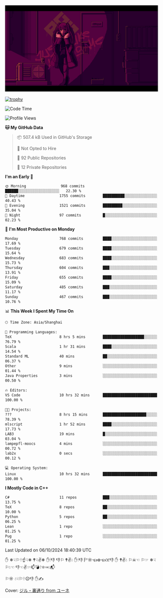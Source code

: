 ![](imgs/main.png)

[![trophy](https://github-profile-trophy.vercel.app/?username=NeilKleistGao&theme=dracula)](https://github.com/ryo-ma/github-profile-trophy)

<!--START_SECTION:waka-->
![Code Time](http://img.shields.io/badge/Code%20Time-1%2C362%20hrs%2034%20mins-blue)

![Profile Views](http://img.shields.io/badge/Profile%20Views-0-blue)

**🐱 My GitHub Data** 

> 📦 507.4 kB Used in GitHub's Storage 
 > 
> 🚫 Not Opted to Hire
 > 
> 📜 92 Public Repositories 
 > 
> 🔑 12 Private Repositories 
 > 
**I'm an Early 🐤** 

```text
🌞 Morning                968 commits         ██████░░░░░░░░░░░░░░░░░░░   22.30 % 
🌆 Daytime                1755 commits        ██████████░░░░░░░░░░░░░░░   40.43 % 
🌃 Evening                1521 commits        █████████░░░░░░░░░░░░░░░░   35.04 % 
🌙 Night                  97 commits          █░░░░░░░░░░░░░░░░░░░░░░░░   02.23 % 
```
📅 **I'm Most Productive on Monday** 

```text
Monday                   768 commits         ████░░░░░░░░░░░░░░░░░░░░░   17.69 % 
Tuesday                  679 commits         ████░░░░░░░░░░░░░░░░░░░░░   15.64 % 
Wednesday                683 commits         ████░░░░░░░░░░░░░░░░░░░░░   15.73 % 
Thursday                 604 commits         ███░░░░░░░░░░░░░░░░░░░░░░   13.91 % 
Friday                   655 commits         ████░░░░░░░░░░░░░░░░░░░░░   15.09 % 
Saturday                 485 commits         ███░░░░░░░░░░░░░░░░░░░░░░   11.17 % 
Sunday                   467 commits         ███░░░░░░░░░░░░░░░░░░░░░░   10.76 % 
```


📊 **This Week I Spent My Time On** 

```text
🕑︎ Time Zone: Asia/Shanghai

💬 Programming Languages: 
TeX                      8 hrs 5 mins        ███████████████████░░░░░░   76.79 % 
Scala                    1 hr 31 mins        ████░░░░░░░░░░░░░░░░░░░░░   14.54 % 
Standard ML              40 mins             ██░░░░░░░░░░░░░░░░░░░░░░░   06.37 % 
Other                    9 mins              ░░░░░░░░░░░░░░░░░░░░░░░░░   01.44 % 
Java Properties          3 mins              ░░░░░░░░░░░░░░░░░░░░░░░░░   00.50 % 

🔥 Editors: 
VS Code                  10 hrs 32 mins      █████████████████████████   100.00 % 

🐱‍💻 Projects: 
???                      8 hrs 15 mins       ████████████████████░░░░░   78.39 % 
mlscript                 1 hr 52 mins        ████░░░░░░░░░░░░░░░░░░░░░   17.73 % 
LAB3                     19 mins             █░░░░░░░░░░░░░░░░░░░░░░░░   03.04 % 
lampepfl-moocs           4 mins              ░░░░░░░░░░░░░░░░░░░░░░░░░   00.72 % 
lab2x                    0 secs              ░░░░░░░░░░░░░░░░░░░░░░░░░   00.12 % 

💻 Operating System: 
Linux                    10 hrs 32 mins      █████████████████████████   100.00 % 
```

**I Mostly Code in C++** 

```text
C#                       11 repos            ███░░░░░░░░░░░░░░░░░░░░░░   13.75 % 
TeX                      8 repos             ██░░░░░░░░░░░░░░░░░░░░░░░   10.00 % 
Python                   5 repos             ██░░░░░░░░░░░░░░░░░░░░░░░   06.25 % 
Lean                     1 repo              ░░░░░░░░░░░░░░░░░░░░░░░░░   01.25 % 
Pug                      1 repo              ░░░░░░░░░░░░░░░░░░░░░░░░░   01.25 % 
```




 Last Updated on 06/10/2024 18:40:39 UTC
<!--END_SECTION:waka-->

✋ ❄☟⚐🕆☝☟❄ 🕈☟✌❄ ✋🕯👎 👎⚐ 🕈✌💧 ✋🕯👎 🏱☼☜❄☜☠👎 ✋ 🕈✌💧 ⚐☠☜ ⚐☞ ❄☟⚐💧☜ 👎☜✌☞📫💣🕆❄☜💧📬

⚐☼ 💧☟⚐🕆☹👎 ✋✍

Cover: [ジル・裏通り from ユーネ](https://www.pixiv.net/artworks/62127066)
